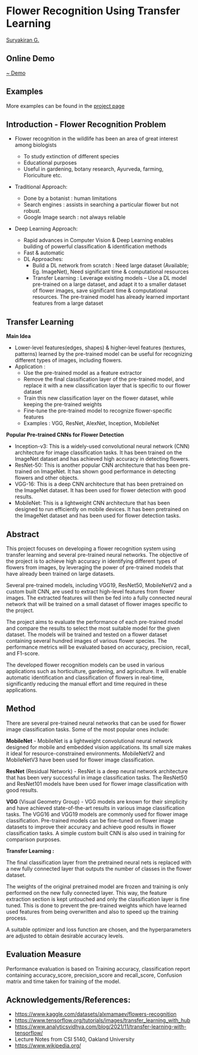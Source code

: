 # Flower Recognition Using Transfer Learning
[Suryakiran G.](https://www.linkedin.com/in/suryakiran-mg/)




## Online Demo

[~ Demo](https://meetsuki-gradio-flower-recognizer.hf.space)

## Examples


More examples can be found in the [project page](https://meetsuki-gradio-flower-recognizer.hf.space)


## Introduction - Flower Recognition Problem
- Flower recognition in the wildlife has been an area of great interest among biologists
    - To study extinction of different species
    - Educational purposes
    - Useful in gardening, botany research, Ayurveda, farming, Floriculture etc.

- Traditional Approach:
    - Done by a botanist : human limitations
    - Search engines : assists in searching a particular flower but not robust.
    - Google Image search : not always reliable

 - Deep Learning Approach:
    - Rapid advances in Computer Vision & Deep Learning enables building of powerful classification & identification methods
    - Fast & automatic
    - DL Approaches:
        - Build a DL network from scratch : Need large dataset (Available; Eg. ImageNet), Need significant time & computational resources
        - Transfer Learning : Leverage existing models – Use a DL model pre-trained on a large dataset, and adapt it to a smaller dataset of flower images, save significant time & computational resources. The pre-trained model has already learned important features from a large dataset


## Transfer Learning
**Main Idea**
  - Lower-level features(edges, shapes) & higher-level features (textures, patterns) learned by the pre-trained model can be useful for recognizing different types of images, including flowers.
  - Application : 
      - Use the pre-trained model as a feature extractor
      - Remove the final classification layer of the pre-trained model, and replace it with a new classification layer that is specific to our flower dataset
      - Train this new classification layer on the flower dataset, while keeping the pre-trained weights 
      - Fine-tune the pre-trained model to recognize flower-specific features
      - Examples : VGG, ResNet, AlexNet, Inception, MobileNet

**Popular Pre-trained CNNs for Flower Detection**

  - Inception-v3: This is a widely-used convolutional neural network (CNN) architecture for image classification tasks. It has been trained on the ImageNet dataset and has achieved high accuracy in detecting flowers.
  - ResNet-50: This is another popular CNN architecture that has been pre-trained on ImageNet. It has shown good performance in detecting flowers and other objects.
  - VGG-16: This is a deep CNN architecture that has been pretrained on the ImageNet dataset. It has been used for flower detection with good results.
  - MobileNet: This is a lightweight CNN architecture that has been designed to run efficiently on mobile devices. It has been pretrained on the ImageNet dataset and has been used for flower detection tasks.



## Abstract

This project focuses on developing a flower recognition system using transfer learning and several pre-trained neural networks. The objective of the project is to achieve high accuracy in identifying different types of flowers from images, by leveraging the power of pre-trained models that have already been trained on large datasets.

Several pre-trained models, including VGG19, ResNet50, MobileNetV2 and a custom built CNN, are used to extract high-level features from flower images. The extracted features will then be fed into a fully connected neural network that will be trained on a small dataset of flower images specific to the project.

The project aims to evaluate the performance of each pre-trained model and compare the results to select the most suitable model for the given dataset. The models will be trained and tested on a flower dataset containing several hundred images of various flower species. The performance metrics will be evaluated based on accuracy, precision, recall, and F1-score.

The developed flower recognition models can be used in various applications such as horticulture, gardening, and agriculture. It will enable automatic identification and classification of flowers in real-time, significantly reducing the manual effort and time required in these applications.



## Method

There are several pre-trained neural networks that can be used for flower image classification tasks. Some of the most popular ones include:

**MobileNet** - MobileNet is a lightweight convolutional neural network designed for mobile and embedded vision applications. Its small size makes it ideal for resource-constrained environments. MobileNetV2 and MobileNetV3 have been used for flower image classification.

**ResNet** (Residual Network) - ResNet is a deep neural network architecture that has been very successful in image classification tasks. The ResNet50 and ResNet101 models have been used for flower image classification with good results.

**VGG** (Visual Geometry Group) - VGG models are known for their simplicity and have achieved state-of-the-art results in various image classification tasks. The VGG16 and VGG19 models are commonly used for flower image classification.
Pre-trained models can be fine-tuned on flower image datasets to improve their accuracy and achieve good results in flower classification tasks. A simple custom built CNN is also used in training for comparison purposes.

**Transfer Learning :**

The final classification layer from the pretrained neural nets is replaced with a new fully connected layer that outputs the number of classes in the flower dataset.

The weights of the original pretrained model are frozen and training is only performed on the new fully connected layer. This way, the feature extraction section is kept untouched and only the classification layer is fine tuned. This is done to prevent the pre-trained weights which have learned used features from being overwritten and also to speed up the training process.

A suitable optimizer and loss function are chosen, and the hyperparameters are adjusted to obtain desirable accuracy levels.


## Evaluation Measure

Performance evaluation is based on Training accuracy, classification report containing accuracy_score, precision_score and recall_score, Confusion matrix and time taken for training of the model.

## Acknowledgements/References:

- https://www.kaggle.com/datasets/alxmamaev/flowers-recognition
- https://www.tensorflow.org/tutorials/images/transfer_learning_with_hub
- https://www.analyticsvidhya.com/blog/2021/11/transfer-learning-with-tensorflow/
- Lecture Notes from CSI 5140, Oakland University
- https://www.wikipedia.org/






